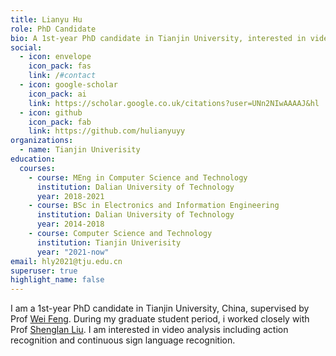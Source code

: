 ```yaml
---
title: Lianyu Hu
role: PhD Candidate
bio: A 1st-year PhD candidate in Tianjin University, interested in video analysis .
social:
  - icon: envelope
    icon_pack: fas
    link: /#contact
  - icon: google-scholar
    icon_pack: ai
    link: https://scholar.google.co.uk/citations?user=UNn2NIwAAAAJ&hl
  - icon: github
    icon_pack: fab
    link: https://github.com/hulianyuyy
organizations:
  - name: Tianjin Univerisity
education:
  courses:
    - course: MEng in Computer Science and Technology
      institution: Dalian University of Technology
      year: 2018-2021
    - course: BSc in Electronics and Information Engineering
      institution: Dalian University of Technology
      year: 2014-2018
    - course: Computer Science and Technology
      institution: Tianjin Univerisity
      year: "2021-now"
email: hly2021@tju.edu.cn
superuser: true
highlight_name: false
---
```

I am a 1st-year PhD candidate in Tianjin University, China, supervised by Prof [Wei Feng](https://scholar.google.com/citations?user=7ory1i8AAAAJ&hl=zh-CN&oi=ao). During my graduate student period, i worked closely with Prof [Shenglan Liu](https://scholar.google.com/citations?hl=zh-CN&user=MtbsE3YAAAAJ). I am interested in video analysis including action recognition and continuous sign language recognition.

<!--
{{< icon name="download" pack="fas" >}} Download my {{< staticref "media/demo_resume.pdf" "newtab" >}}resumé{{< /staticref >}}.
-->
